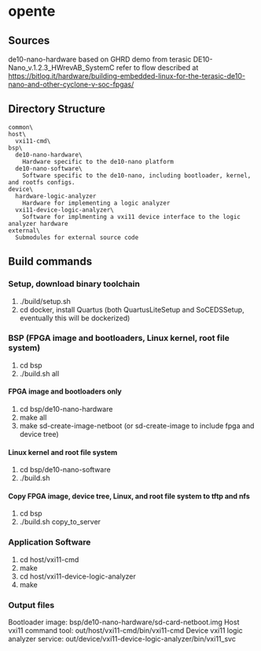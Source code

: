 # opente
## Sources
de10-nano-hardware based on GHRD demo from terasic DE10-Nano_v.1.2.3_HWrevAB_SystemC
refer to flow described at https://bitlog.it/hardware/building-embedded-linux-for-the-terasic-de10-nano-and-other-cyclone-v-soc-fpgas/
## Directory Structure
```
common\
host\
  vxi11-cmd\
bsp\
  de10-nano-hardware\
    Hardware specific to the de10-nano platform
  de10-nano-software\
    Software specific to the de10-nano, including bootloader, kernel, and rootfs configs.
device\
  hardware-logic-analyzer
    Hardware for implementing a logic analyzer
  vxi11-device-logic-analyzer\
    Software for implmenting a vxi11 device interface to the logic analyzer hardware
external\
  Submodules for external source code
```
## Build commands
### Setup, download binary toolchain
1. ./build/setup.sh
2. cd docker, install Quartus (both QuartusLiteSetup and SoCEDSSetup, eventually this will be dockerized)
### BSP (FPGA image and bootloaders, Linux kernel, root file system)
1. cd bsp
2. ./build.sh all
#### FPGA image and bootloaders only
1. cd bsp/de10-nano-hardware
2. make all
3. make sd-create-image-netboot (or sd-create-image to include fpga and device tree)
#### Linux kernel and root file system
1. cd bsp/de10-nano-software
2. ./build.sh
#### Copy FPGA image, device tree, Linux, and root file system to tftp and nfs
1. cd bsp
2. ./build.sh copy_to_server
### Application Software
1. cd host/vxi11-cmd
2. make
3. cd host/vxi11-device-logic-analyzer
4. make
### Output files
Bootloader image: bsp/de10-nano-hardware/sd-card-netboot.img
Host vxi11 command tool: out/host/vxi11-cmd/bin/vxi11-cmd
Device vxi11 logic analyzer service: out/device/vxi11-device-logic-analyzer/bin/vxi11_svc

